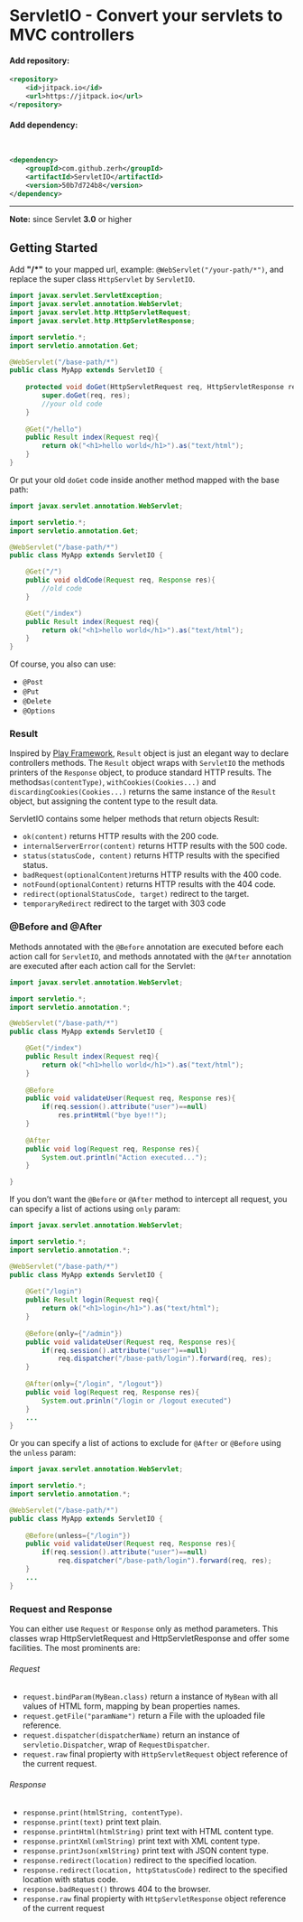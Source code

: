 # ServletIO - Convert your servlets to MVC controllers

#### Add repository:
```xml
<repository>
    <id>jitpack.io</id>
    <url>https://jitpack.io</url>
</repository>
```
#### Add dependency:
```xml


<dependency>
    <groupId>com.github.zerh</groupId>
    <artifactId>ServletIO</artifactId>
    <version>50b7d724b8</version>
</dependency>
```
---
**Note:** since Servlet **3.0** or higher

## Getting Started
Add **"/*"** to your mapped url, example: ```@WebServlet("/your-path/*")```, and replace the super class ```HttpServlet``` by ```ServletIO```.

```java
import javax.servlet.ServletException;
import javax.servlet.annotation.WebServlet;
import javax.servlet.http.HttpServletRequest;
import javax.servlet.http.HttpServletResponse;

import servletio.*;
import servletio.annotation.Get;

@WebServlet("/base-path/*")
public class MyApp extends ServletIO {
    
    protected void doGet(HttpServletRequest req, HttpServletResponse res) {
        super.doGet(req, res);
        //your old code
    }
    
    @Get("/hello")
    public Result index(Request req){
        return ok("<h1>hello world</h1>").as("text/html");
    }
}

```
Or put your old ```doGet``` code inside another method mapped with the base path:
```java
import javax.servlet.annotation.WebServlet;

import servletio.*;
import servletio.annotation.Get;

@WebServlet("/base-path/*")
public class MyApp extends ServletIO {

    @Get("/")
    public void oldCode(Request req, Response res){
        //old code
    }

    @Get("/index")
    public Result index(Request req){
        return ok("<h1>hello world</h1>").as("text/html");
    }
}
```

Of course, you also can use:
- ```@Post```
- ```@Put```
- ```@Delete```
- ```@Options```

### Result

Inspired by [Play Framework](https://www.playframework.com/), ```Result``` object is just an elegant way to declare controllers methods. The ```Result``` object wraps with ```ServletIO``` the methods printers of the ```Response``` object, to produce standard HTTP results. The methods```as(contentType)```, ```withCookies(Cookies...)``` and ```discardingCookies(Cookies...)```  returns the same instance of the ```Result``` object, but assigning the content type to the result data.

ServletIO contains some helper methods that return objects Result:

- ```ok(content)``` returns HTTP results with the 200 code.
- ```internalServerError(content)``` returns HTTP results with the 500 code.
- ```status(statusCode, content)``` returns HTTP results with the specified status.
- ```badRequest(optionalContent)```returns HTTP results with the 400 code.
- ```notFound(optionalContent)``` returns HTTP results with the 404 code.
- ```redirect(optionalStatusCode, target)``` redirect to the target.
- ```temporaryRedirect``` redirect to the target with 303 code

### @Before and @After

Methods annotated with the ```@Before``` annotation are executed before each action call for ```ServletIO```, and methods annotated with the ```@After``` annotation are executed after each action call for the Servlet:

```java
import javax.servlet.annotation.WebServlet;

import servletio.*;
import servletio.annotation.*;

@WebServlet("/base-path/*")
public class MyApp extends ServletIO {

    @Get("/index")
    public Result index(Request req){
        return ok("<h1>hello world</h1>").as("text/html");
    }
    
    @Before
    public void validateUser(Request req, Response res){
        if(req.session().attribute("user")==null)
            res.printHtml("bye bye!!");
    }
    
    @After
    public void log(Request req, Response res){
        System.out.println("Action executed...");
    }

}
```
If you don’t want the ```@Before``` or ```@After``` method to intercept all request, you can specify a list of actions using ```only``` param:

```java
import javax.servlet.annotation.WebServlet;

import servletio.*;
import servletio.annotation.*;

@WebServlet("/base-path/*")
public class MyApp extends ServletIO {
    
    @Get("/login")
    public Result login(Request req){
    	return ok("<h1>login</h1>").as("text/html");
    }
    
    @Before(only={"/admin"})
    public void validateUser(Request req, Response res){
        if(req.session().attribute("user")==null)  
            req.dispatcher("/base-path/login").forward(req, res);
    }
    
    @After(only={"/login", "/logout"})
    public void log(Request req, Response res){
        System.out.prinln("/login or /logout executed")
    }
    ...
}
```

Or you can specify a list of actions to exclude for ```@After``` or ```@Before``` using the ```unless``` param:

```java
import javax.servlet.annotation.WebServlet;

import servletio.*;
import servletio.annotation.*;

@WebServlet("/base-path/*")
public class MyApp extends ServletIO {
    
    @Before(unless={"/login"})
    public void validateUser(Request req, Response res){
        if(req.session().attribute("user")==null)
            req.dispatcher("/base-path/login").forward(req, res);
    }
    ...
}
```

### Request and Response

You can either use ```Request``` or ```Response``` only as method parameters. This classes wrap HttpServletRequest and HttpServletResponse and offer some facilities. The most prominents are:

###### Request
- ```request.bindParam(MyBean.class)``` return a instance of ```MyBean``` with all values of HTML form, mapping by bean properties names.
- ```request.getFile("paramName")``` return a File with the uploaded file reference.
- ```request.dispatcher(dispatcherName)``` return an instance of ```servletio.Dispatcher```, wrap of ```RequestDispatcher```.
- ```request.raw``` final propierty with ```HttpServletRequest``` object reference of the current request.

###### Response
- ```response.print(htmlString, contentType)```.
- ```response.print(text)``` print text plain.
- ```response.printHtml(htmlString)``` print text with HTML content type.
- ```response.printXml(xmlString)``` print text with XML content type.
- ```response.printJson(xmlString)``` print text with JSON content type.
- ```response.redirect(location)``` redirect to the specified location.
- ```response.redirect(location, httpStatusCode)``` redirect to the specified location with status code.
- ```response.badRequest()``` throws 404 to the browser.
- ```response.raw``` final propierty with ```HttpServletResponse``` object reference of the current request
